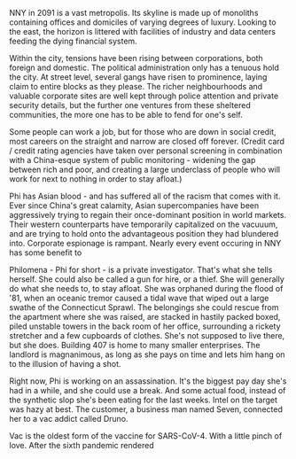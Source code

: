 NNY in 2091 is a vast metropolis. Its skyline is made up of monoliths containing offices and domiciles of varying degrees of luxury. Looking to the east, the horizon is littered with facilities of industry and data centers feeding the dying financial system. 

Within the city, tensions have been rising between corporations, both foreign and domestic. The political administration only has a tenuous hold the city. At street level, several gangs have risen to prominence, laying claim to entire blocks as they please. The richer neighbourhoods and valuable corporate sites are well kept through police attention and private security details, but the further one ventures from these sheltered communities, the more one has to be able to fend for one's self. 

Some people can work a job, but for those who are down in social credit, most careers on the straight and narrow are closed off forever. (Credit card / credit rating agencies have taken over personal screening in combination with a China-esque system of public monitoring - widening the gap between rich and poor, and creating a large underclass of people who will work for next to nothing in order to stay afloat.)

Phi has Asian blood - and has suffered all of the racism that comes with it. Ever since China's great calamity, Asian supercompanies have been aggressively trying to regain their once-dominant position in world markets. Their western counterparts have temporarily capitalized on the vacuuum, and are trying to hold onto the advantageous position they had blundered into. Corporate espionage is rampant. Nearly every event occuring in NNY has some benefit to 

Philomena - Phi for short - is a private investigator. That's what she tells herself. She could also be called a gun for hire, or a thief. She will generally do what she needs to, to stay afloat. She was orphaned during the flood of '81, when an oceanic tremor caused a tidal wave that wiped out a large swathe of the Connecticut Sprawl. The belongings she could rescue from the apartment where she was raised, are stacked in hastily packed boxed, piled unstable towers in the back room of her office, surrounding a rickety stretcher and a few cupboards of clothes. She's not supposed to live there, but she does. Building 407 is home to many smaller enterprises. The landlord is magnanimous, as long as she pays on time and lets him hang on to the illusion of having a shot. 

Right now, Phi is working on an assassination. It's the biggest pay day she's had in a while, and she could use a break. And some actual food, instead of the synthetic slop she's been eating for the last weeks. Intel on the target was hazy at best. The customer, a business man named Seven, connected her to a vac addict called Druno. 

Vac is the oldest form of the vaccine for SARS-CoV-4. With a little pinch of love. After the sixth pandemic rendered 


